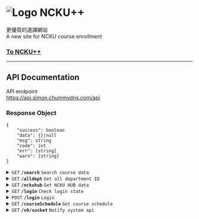 # ![Logo](https://wavjaby.github.io/NCKUpp/res/assets/icon/icon_64.svg) NCKU++

更優質的選課網站<br>
A new site for NCKU course enrollment

### [To NCKU++](https://wavjaby.github.io/NCKUpp/)

---

## API Documentation

API endpoint<br>
https://api.simon.chummydns.com/api

### Response Object

```
{
    "success": boolean
    "data": {}|null
    "msg": string
    "code": int
    "err": [string]
    "warn": [string]
}
```

<details>
<summary><code>GET</code> <code><b>/search</b></code> <code>Search course data</code></summary>

##### Parameters

> | name         | type     | data type | description                                               |
> |--------------|----------|-----------|-----------------------------------------------------------|
> | `courseName` | optional | string    | Course name                                               |
> | `instructor` | optional | string    | Instructor name                                           |
> | `dayOfWeek`  | optional | int[]     | Day of week [0~6]                                         |
> | `dept`       | optional | string    | Department ID                                             |
> | `grade`      | optional | string    | Course for grade                                          |
> | `section`    | optional | int[]     | Section of day [0~15]                                     |
> | `serial`     | optional | UrlEncode | Serial IDs {DEPT_ID}={SERIAL},{SERIAL}&{DEPT_ID}={SERIAL} |

##### Example

/search?dept=A9 <br>
/search?dayOfWeek=0,1&section=3,4 <br>

> [!WARNING]  
> Multiple dayOfWeek will make response time longer and likely to cause network error

</details>


<details>
<summary><code>GET</code> <code><b>/alldept</b></code> <code>Get all department ID</code></summary>
</details>


<details>
<summary><code>GET</code> <code><b>/nckuhub</b></code> <code>Get NCKU HUB data</code></summary>

##### Parameters

> | name | type     | data type | description      |
> |------|----------|-----------|------------------|
> | `id` | optional | string    | Course serial ID |

Give id and return NCKU HUB rating and comments
If no id provide, return available CourseSerialID <br>

</details>


<details>
<summary><code>GET</code> <code><b>/login</b></code> <code>Check login state</code></summary>

##### Parameters

> | name   | type     | data type | description                                                                                         |
> |--------|----------|-----------|-----------------------------------------------------------------------------------------------------|
> | `mode` | require  | string    | Login mode, legal value: course, stuId <br/> course: Course NCKU <br/> stuId: StudentIdentification |

</details>


<details>
<summary><code>POST</code> <code><b>/login</b></code> <code>Login</code></summary>

##### Parameters

> | name   | type     | data type | description                                                                                         |
> |--------|----------|-----------|-----------------------------------------------------------------------------------------------------|
> | `mode` | require  | string    | Login mode, legal value: course, stuId <br/> course: Course NCKU <br/> stuId: StudentIdentification |

##### Payload

Content-Type: application/x-www-form-urlencoded

```
username=[Account]&password=[Password]
```

</details>


<details>
<summary><code>GET</code> <code><b>/courseSchedule</b></code> <code>Get course schedule</code></summary>

##### Parameters

> | name  | type     | data type | description                             |
> |-------|----------|-----------|-----------------------------------------|
> | `pre` | optional | boolean   | If pre equals true, return pre-schedule |

</details>


<details>
<summary><code>GET</code> <code><b>/v0/socket</b></code> <code>Notify system api</code></summary>
</details>